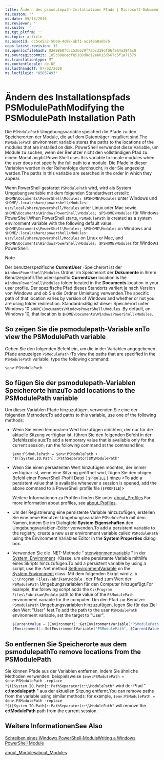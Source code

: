 ```yaml
---
title: Ändern des psmodulepath-Installations Pfads | Microsoft-Dokumentation
ms.custom: ''
ms.date: 09/13/2016
ms.reviewer: ''
ms.suite: ''
ms.tgt_pltfrm: ''
ms.topic: article
ms.assetid: dc5ce5a2-50e9-4c88-abf1-ac148a8a6b7b
caps.latest.revision: 15
ms.openlocfilehash: 02e9868fc5c536629f7abc319df06f9a4a394ac8
ms.sourcegitcommit: 105c69ecedfe5180d8c12e8015d667c5f1a71579
ms.translationtype: MT
ms.contentlocale: de-DE
ms.lasthandoff: 07/02/2020
ms.locfileid: "85837493"
---
```

# <a name="modifying-the-psmodulepath-installation-path"></a><span data-ttu-id="40121-102">Ändern des Installationspfads PSModulePath</span><span class="sxs-lookup"><span data-stu-id="40121-102">Modifying the PSModulePath Installation Path</span></span>

<span data-ttu-id="40121-103">Die `PSModulePath` Umgebungsvariable speichert die Pfade zu den Speicherorten der Module, die auf dem Datenträger installiert sind.</span><span class="sxs-lookup"><span data-stu-id="40121-103">The `PSModulePath` environment variable stores the paths to the locations of the modules that are installed on disk.</span></span> <span data-ttu-id="40121-104">PowerShell verwendet diese Variable, um Module zu suchen, wenn der Benutzer nicht den vollständigen Pfad zu einem Modul angibt.</span><span class="sxs-lookup"><span data-stu-id="40121-104">PowerShell uses this variable to locate modules when the user does not specify the full path to a module.</span></span> <span data-ttu-id="40121-105">Die Pfade in dieser Variablen werden in der Reihenfolge durchsucht, in der Sie angezeigt werden.</span><span class="sxs-lookup"><span data-stu-id="40121-105">The paths in this variable are searched in the order in which they appear.</span></span>

<span data-ttu-id="40121-106">Wenn PowerShell gestartet `PSModulePath` wird, wird als System Umgebungsvariable mit dem folgenden Standardwert erstellt: `$HOME\Documents\PowerShell\Modules; $PSHOME\Modules` unter Windows und `$HOME/.local/share/powershell/Modules: usr/local/share/powershell/Modules` unter Linux oder Mac sowie `$HOME\Documents\WindowsPowerShell\Modules; $PSHOME\Modules` für Windows PowerShell.</span><span class="sxs-lookup"><span data-stu-id="40121-106">When PowerShell starts, `PSModulePath` is created as a system environment variable with the following default value: `$HOME\Documents\PowerShell\Modules; $PSHOME\Modules` on Windows and `$HOME/.local/share/powershell/Modules: usr/local/share/powershell/Modules` on Linux or Mac, and `$HOME\Documents\WindowsPowerShell\Modules; $PSHOME\Modules` for Windows PowerShell.</span></span>

> [!NOTE]
> <span data-ttu-id="40121-107">Der benutzerspezifische **CurrentUser** -Speicherort ist der `WindowsPowerShell\Modules` Ordner im Speicherort der **Dokumente** in Ihrem Benutzerprofil.</span><span class="sxs-lookup"><span data-stu-id="40121-107">The user-specific **CurrentUser** location is the `WindowsPowerShell\Modules` folder located in the **Documents** location in your user profile.</span></span> <span data-ttu-id="40121-108">Der spezifische Pfad dieses Standorts variiert je nach Version von Windows und ob Sie die Ordner Umleitung verwenden.</span><span class="sxs-lookup"><span data-stu-id="40121-108">The specific path of that location varies by version of Windows and whether or not you are using folder redirection.</span></span> <span data-ttu-id="40121-109">Standardmäßig ist dieser Speicherort unter Windows 10 `$HOME\Documents\WindowsPowerShell\Modules` .</span><span class="sxs-lookup"><span data-stu-id="40121-109">By default, on Windows 10, that location is `$HOME\Documents\WindowsPowerShell\Modules`.</span></span>

## <a name="to-view-the-psmodulepath-variable"></a><span data-ttu-id="40121-110">So zeigen Sie die psmodulepath-Variable an</span><span class="sxs-lookup"><span data-stu-id="40121-110">To view the PSModulePath variable</span></span>

<span data-ttu-id="40121-111">Geben Sie den folgenden Befehl ein, um die in der Variablen angegebenen Pfade anzuzeigen `PSModulePath` :</span><span class="sxs-lookup"><span data-stu-id="40121-111">To view the paths that are specified in the `PSModulePath` variable, type the following command:</span></span>

`$env:PSModulePath`

## <a name="to-add-locations-to-the-psmodulepath-variable"></a><span data-ttu-id="40121-112">So fügen Sie der psmodulepath-Variablen Speicherorte hinzu</span><span class="sxs-lookup"><span data-stu-id="40121-112">To add locations to the PSModulePath variable</span></span>

<span data-ttu-id="40121-113">Um dieser Variablen Pfade hinzuzufügen, verwenden Sie eine der folgenden Methoden:</span><span class="sxs-lookup"><span data-stu-id="40121-113">To add paths to this variable, use one of the following methods:</span></span>

- <span data-ttu-id="40121-114">Wenn Sie einen temporären Wert hinzufügen möchten, der nur für die aktuelle Sitzung verfügbar ist, führen Sie den folgenden Befehl in der Befehlszeile aus:</span><span class="sxs-lookup"><span data-stu-id="40121-114">To add a temporary value that is available only for the current session, run the following command at the command line:</span></span>

  `$env:PSModulePath = $env:PSModulePath + "$([System.IO.Path]::PathSeparator)$MyModulePath"`

- <span data-ttu-id="40121-115">Wenn Sie einen persistenten Wert hinzufügen möchten, der immer verfügbar ist, wenn eine Sitzung geöffnet wird, fügen Sie den obigen Befehl einer PowerShell-Profil Datei ( `$PROFILE` ) hinzu ></span><span class="sxs-lookup"><span data-stu-id="40121-115">To add a persistent value that is available whenever a session is opened, add the above command to a PowerShell profile file (`$PROFILE`)></span></span>

  <span data-ttu-id="40121-116">Weitere Informationen zu Profilen finden Sie unter [about_Profiles](/powershell/module/microsoft.powershell.core/about/about_profiles).</span><span class="sxs-lookup"><span data-stu-id="40121-116">For more information about profiles, see [about_Profiles](/powershell/module/microsoft.powershell.core/about/about_profiles).</span></span>

- <span data-ttu-id="40121-117">Um der Registrierung eine persistente Variable hinzuzufügen, erstellen Sie eine neue Benutzer Umgebungsvariable `PSModulePath` mit dem Namen, indem Sie im Dialogfeld **System Eigenschaften** den Umgebungsvariablen-Editor verwenden.</span><span class="sxs-lookup"><span data-stu-id="40121-117">To add a persistent variable to the registry, create a new user environment variable called `PSModulePath` using the Environment Variables Editor in the **System Properties** dialog box.</span></span>

- <span data-ttu-id="40121-118">Verwenden Sie die .NET-Methode " [stenvironmentvariable](/dotnet/api/system.environment.setenvironmentvariable) " in der [System. Environment](/dotnet/api/system.environment) -Klasse, um eine persistente Variable mithilfe eines Skripts hinzuzufügen.</span><span class="sxs-lookup"><span data-stu-id="40121-118">To add a persistent variable by using a script, use the .Net method [SetEnvironmentVariable](/dotnet/api/system.environment.setenvironmentvariable) on the [System.Environment](/dotnet/api/system.environment) class.</span></span> <span data-ttu-id="40121-119">Mit dem folgenden Skript wird z. b `C:\Program Files\Fabrikam\Module` . der Pfad zum Wert der `PSModulePath` Umgebungsvariablen für den Computer hinzugefügt.</span><span class="sxs-lookup"><span data-stu-id="40121-119">For example, the following script adds the `C:\Program Files\Fabrikam\Module` path to the value of the `PSModulePath` environment variable for the computer.</span></span> <span data-ttu-id="40121-120">Um den Pfad zur Benutzer `PSModulePath` Umgebungsvariablen hinzuzufügen, legen Sie für das Ziel den Wert "User" fest.</span><span class="sxs-lookup"><span data-stu-id="40121-120">To add the path to the user `PSModulePath` environment variable, set the target to "User".</span></span>

  ```powershell
  $CurrentValue = [Environment]::GetEnvironmentVariable("PSModulePath", "Machine")
  [Environment]::SetEnvironmentVariable("PSModulePath", $CurrentValue + [System.IO.Path]::PathSeparator + "C:\Program Files\Fabrikam\Modules", "Machine")

  ```

## <a name="to-remove-locations-from-the-psmodulepath"></a><span data-ttu-id="40121-121">So entfernen Sie Speicherorte aus dem psmodulepath</span><span class="sxs-lookup"><span data-stu-id="40121-121">To remove locations from the PSModulePath</span></span>

<span data-ttu-id="40121-122">Sie können Pfade aus der Variablen entfernen, indem Sie ähnliche Methoden verwenden: beispielsweise `$env:PSModulePath = $env:PSModulePath -replace "$([System.IO.Path]::PathSeparator)c:\\ModulePath"` wird der Pfad " **c:\modulepath** " aus der aktuellen Sitzung entfernt.</span><span class="sxs-lookup"><span data-stu-id="40121-122">You can remove paths from the variable using similar methods: for example, `$env:PSModulePath = $env:PSModulePath -replace "$([System.IO.Path]::PathSeparator)c:\\ModulePath"` will remove the **c:\ModulePath** path from the current session.</span></span>

## <a name="see-also"></a><span data-ttu-id="40121-123">Weitere Informationen</span><span class="sxs-lookup"><span data-stu-id="40121-123">See Also</span></span>

[<span data-ttu-id="40121-124">Schreiben eines Windows PowerShell-Moduls</span><span class="sxs-lookup"><span data-stu-id="40121-124">Writing a Windows PowerShell Module</span></span>](./writing-a-windows-powershell-module.md)

[<span data-ttu-id="40121-125">about_Modules</span><span class="sxs-lookup"><span data-stu-id="40121-125">about_Modules</span></span>](/powershell/module/microsoft.powershell.core/about/about_modules)
